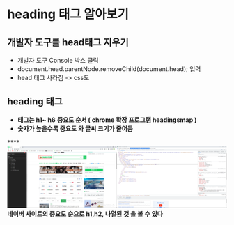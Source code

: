 # heading 태그 알아보기

## 개발자 도구를  head태그 지우기

* 개발자 도구 Console 박스 클릭
* &#x20;document.head.parentNode.removeChild(document.head);  입력&#x20;
* head 태그 사라짐 -> css도&#x20;

## heading 태그&#x20;

* **태그는 h1\~ h6** **중요도 순서  ( chrome 확장 프로그램  headingsmap )**
* **숫자가 높을수록 중요도 와 글씨 크기가 줄어듬**

****<img src="../.gitbook/assets/image (1).png" alt="" data-size="original">  **네이버 사이트의 중요도 순으로 h1,h2, 나열된 것 을 볼 수 있다**
